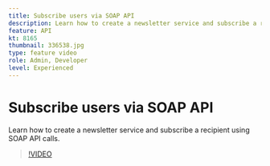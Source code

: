 ```yaml
---
title: Subscribe users via SOAP API
description: Learn how to create a newsletter service and subscribe a recipient using SOAP API calls.
feature: API
kt: 8165
thumbnail: 336538.jpg
type: feature video
role: Admin, Developer
level: Experienced
---
```


# Subscribe users via SOAP API

Learn how to create a newsletter service and subscribe a recipient using SOAP API calls.

>[!VIDEO](https://video.tv.adobe.com/v/336538?quality=12)
